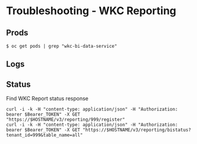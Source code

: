 # Troubleshooting - WKC Reporting 
## Prods 

```
$ oc get pods | grep "wkc-bi-data-service"
```

## Logs

## Status
Find WKC Report status response 
```
curl -i -k -H "content-type: application/json" -H "Authorization: bearer $Bearer_TOKEN" -X GET "https://$HOSTNAME/v3/reporting/999/register"
curl -i -k -H "content-type: application/json" -H "Authorization: bearer $Bearer_TOKEN" -X GET "https://$HOSTNAME/v3/reporting/bistatus?tenant_id=999&table_name=all"
```
